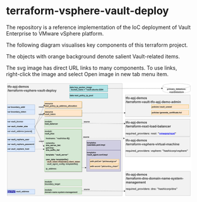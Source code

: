# terraform-vsphere-vault-deploy


The repository is a reference implementation of the IoC deployment of Vault Enterprise to VMware vSphere platform.

The following diagram visualises key components of this terraform project. 

The objects with orange background denote salient Vault-related items.

The svg image has direct URL links to many components. To use links, right-click the image and select Open image in new tab menu item.


![Structure of the module](docs/vault-vmware-tf.svg)
